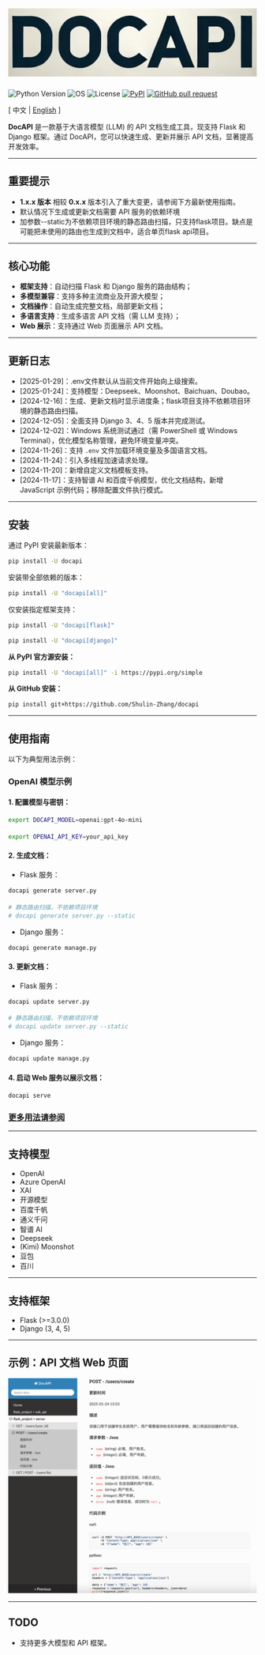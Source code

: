 # ![image](assets/logo.png)

![Python Version](https://img.shields.io/badge/python-3.8+-aff.svg)
![OS](https://img.shields.io/badge/os-windows%20|%20linux%20|%20macos-blue)
![License](https://img.shields.io/badge/license-Apache%202-dfd.svg)
[![PyPI](https://img.shields.io/pypi/v/docapi)](https://pypi.org/project/docapi/)
[![GitHub pull request](https://img.shields.io/badge/PRs-welcome-blue)](https://github.com/Shulin-Zhang/docapi/pulls)

\[ 中文 | [English](README.md) \]

**DocAPI** 是一款基于大语言模型 (LLM) 的 API 文档生成工具，现支持 Flask 和 Django 框架。通过 DocAPI，您可以快速生成、更新并展示 API 文档，显著提高开发效率。

---

## 重要提示

- **1.x.x 版本** 相较 **0.x.x** 版本引入了重大变更，请参阅下方最新使用指南。
- 默认情况下生成或更新文档需要 API 服务的依赖环境
- 加参数--static为不依赖项目环境的静态路由扫描，只支持flask项目。缺点是可能把未使用的路由也生成到文档中，适合单页flask api项目。

---

## 核心功能

- **框架支持**：自动扫描 Flask 和 Django 服务的路由结构；
- **多模型兼容**：支持多种主流商业及开源大模型；
- **文档操作**：自动生成完整文档，局部更新文档；
- **多语言支持**：生成多语言 API 文档（需 LLM 支持）；
- **Web 展示**：支持通过 Web 页面展示 API 文档。

---

## 更新日志

- [2025-01-29]：.env文件默认从当前文件开始向上级搜索。
- [2025-01-24]：支持模型：Deepseek、Moonshot、Baichuan、Doubao。
- [2024-12-16]：生成、更新文档时显示进度条；flask项目支持不依赖项目环境的静态路由扫描。
- [2024-12-05]：全面支持 Django 3、4、5 版本并完成测试。
- [2024-12-02]：Windows 系统测试通过（需 PowerShell 或 Windows Terminal），优化模型名称管理，避免环境变量冲突。
- [2024-11-26]：支持 `.env` 文件加载环境变量及多国语言文档。
- [2024-11-24]：引入多线程加速请求处理。
- [2024-11-20]：新增自定义文档模板支持。
- [2024-11-17]：支持智谱 AI 和百度千帆模型，优化文档结构，新增 JavaScript 示例代码；移除配置文件执行模式。

---

## 安装

通过 PyPI 安装最新版本：

```bash
pip install -U docapi
```

安装带全部依赖的版本：

```bash
pip install -U "docapi[all]"
```

仅安装指定框架支持：

```bash
pip install -U "docapi[flask]"
```

```bash
pip install -U "docapi[django]"
```

**从 PyPI 官方源安装：**

```bash
pip install -U "docapi[all]" -i https://pypi.org/simple
```

**从 GitHub 安装：**

```bash
pip install git+https://github.com/Shulin-Zhang/docapi
```

---

## 使用指南

以下为典型用法示例：

### OpenAI 模型示例

#### 1. 配置模型与密钥：
```bash
export DOCAPI_MODEL=openai:gpt-4o-mini

export OPENAI_API_KEY=your_api_key
```

#### 2. 生成文档：
- Flask 服务：
```bash
docapi generate server.py

# 静态路由扫描，不依赖项目环境
# docapi generate server.py --static
```

- Django 服务：
```bash
docapi generate manage.py
```

#### 3. 更新文档：
- Flask 服务：
```bash
docapi update server.py

# 静态路由扫描，不依赖项目环境
# docapi update server.py --static
```
- Django 服务：
```bash
docapi update manage.py
```

#### 4. 启动 Web 服务以展示文档：
```bash
docapi serve
```

### [更多用法请参阅](USAGE_zh.md)

---

## 支持模型

- OpenAI
- Azure OpenAI
- XAI
- 开源模型
- 百度千帆
- 通义千问
- 智谱 AI
- Deepseek
- (Kimi) Moonshot
- 豆包
- 百川

---

## 支持框架

- Flask (>=3.0.0)
- Django (3, 4, 5)

---

## 示例：API 文档 Web 页面

![image](assets/example1.png)

---

## TODO

- 支持更多大模型和 API 框架。
